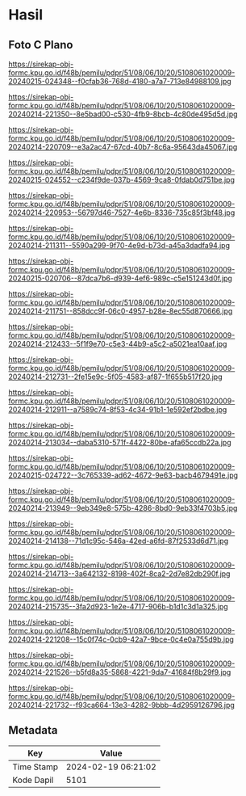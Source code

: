 # Hasil

## Foto C Plano

https://sirekap-obj-formc.kpu.go.id/f48b/pemilu/pdpr/51/08/06/10/20/5108061020009-20240215-024348--f0cfab36-768d-4180-a7a7-713e84988109.jpg

https://sirekap-obj-formc.kpu.go.id/f48b/pemilu/pdpr/51/08/06/10/20/5108061020009-20240214-221350--8e5bad00-c530-4fb9-8bcb-4c80de495d5d.jpg

https://sirekap-obj-formc.kpu.go.id/f48b/pemilu/pdpr/51/08/06/10/20/5108061020009-20240214-220709--e3a2ac47-67cd-40b7-8c6a-95643da45067.jpg

https://sirekap-obj-formc.kpu.go.id/f48b/pemilu/pdpr/51/08/06/10/20/5108061020009-20240215-024552--c234f9de-037b-4569-9ca8-0fdab0d751be.jpg

https://sirekap-obj-formc.kpu.go.id/f48b/pemilu/pdpr/51/08/06/10/20/5108061020009-20240214-220953--56797d46-7527-4e6b-8336-735c85f3bf48.jpg

https://sirekap-obj-formc.kpu.go.id/f48b/pemilu/pdpr/51/08/06/10/20/5108061020009-20240214-211311--5590a299-9f70-4e9d-b73d-a45a3dadfa94.jpg

https://sirekap-obj-formc.kpu.go.id/f48b/pemilu/pdpr/51/08/06/10/20/5108061020009-20240215-020706--87dca7b6-d939-4ef6-989c-c5e151243d0f.jpg

https://sirekap-obj-formc.kpu.go.id/f48b/pemilu/pdpr/51/08/06/10/20/5108061020009-20240214-211751--858dcc9f-06c0-4957-b28e-8ec55d870666.jpg

https://sirekap-obj-formc.kpu.go.id/f48b/pemilu/pdpr/51/08/06/10/20/5108061020009-20240214-212433--5f1f9e70-c5e3-44b9-a5c2-a5021ea10aaf.jpg

https://sirekap-obj-formc.kpu.go.id/f48b/pemilu/pdpr/51/08/06/10/20/5108061020009-20240214-212731--2fe15e9c-5f05-4583-af87-1f655b517f20.jpg

https://sirekap-obj-formc.kpu.go.id/f48b/pemilu/pdpr/51/08/06/10/20/5108061020009-20240214-212911--a7589c74-8f53-4c34-91b1-1e592ef2bdbe.jpg

https://sirekap-obj-formc.kpu.go.id/f48b/pemilu/pdpr/51/08/06/10/20/5108061020009-20240214-213034--daba5310-571f-4422-80be-afa65ccdb22a.jpg

https://sirekap-obj-formc.kpu.go.id/f48b/pemilu/pdpr/51/08/06/10/20/5108061020009-20240215-024722--3c765339-ad62-4672-9e63-bacb4679491e.jpg

https://sirekap-obj-formc.kpu.go.id/f48b/pemilu/pdpr/51/08/06/10/20/5108061020009-20240214-213949--9eb349e8-575b-4286-8bd0-9eb33f4703b5.jpg

https://sirekap-obj-formc.kpu.go.id/f48b/pemilu/pdpr/51/08/06/10/20/5108061020009-20240214-214138--71d1c95c-546a-42ed-a6fd-87f2533d6d71.jpg

https://sirekap-obj-formc.kpu.go.id/f48b/pemilu/pdpr/51/08/06/10/20/5108061020009-20240214-214713--3a642132-8198-402f-8ca2-2d7e82db290f.jpg

https://sirekap-obj-formc.kpu.go.id/f48b/pemilu/pdpr/51/08/06/10/20/5108061020009-20240214-215735--3fa2d923-1e2e-4717-906b-b1d1c3d1a325.jpg

https://sirekap-obj-formc.kpu.go.id/f48b/pemilu/pdpr/51/08/06/10/20/5108061020009-20240214-221208--15c0f74c-0cb9-42a7-9bce-0c4e0a755d9b.jpg

https://sirekap-obj-formc.kpu.go.id/f48b/pemilu/pdpr/51/08/06/10/20/5108061020009-20240214-221526--b5fd8a35-5868-4221-9da7-41684f8b29f9.jpg

https://sirekap-obj-formc.kpu.go.id/f48b/pemilu/pdpr/51/08/06/10/20/5108061020009-20240214-221732--f93ca664-13e3-4282-9bbb-4d2959126796.jpg


## Metadata

| Key        | Value               |
| ---------- | ------------------- |
| Time Stamp | 2024-02-19 06:21:02 |
| Kode Dapil | 5101                |



